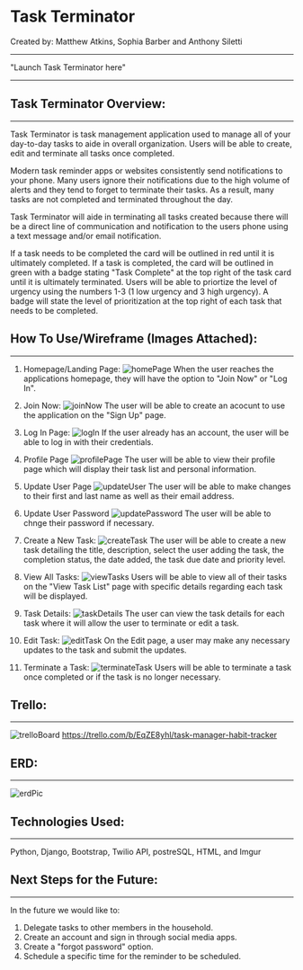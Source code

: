 # Task Terminator
Created by: Matthew Atkins, Sophia Barber and Anthony Siletti
- - -
"Launch Task Terminator here"

- - -
## Task Terminator Overview:
- - -
Task Terminator is task management application used to manage all of your day-to-day tasks to aide in overall organization. Users will be able to create, edit and terminate all tasks once completed. 

Modern task reminder apps or websites consistently send notifications to your phone. Many users ignore their notifications due to the high volume of alerts and they tend to forget to terminate their tasks. As a result, many tasks are not completed and terminated throughout the day. 

Task Terminator will aide in terminating all tasks created because there will be a direct line of communication and notification to the users phone using a text message and/or email notification. 

If a task needs to be completed the card will be outlined in red until it is ultimately completed. If a task is completed, the card will be outlined in green with a badge stating "Task Complete" at the top right of the task card until it is ultimately terminated. Users will be able to priortize the level of urgency using the numbers 1-3 (1 low urgency and 3 high urgency). A badge will state the level of prioritization at the top right of each task that needs to be completed. 




## How To Use/Wireframe (Images Attached):
- - -
1. Homepage/Landing Page:
   ![homePage](main_app/static/homePage.png)
   When the user reaches the applications homepage, they will have the option to "Join Now" or "Log In".
  

2. Join Now:
   ![joinNow](main_app/static/joinNow.png)
    The user will be able to create an acocunt to use the application on the "Sign Up" page. 
   

3. Log In Page:
    ![logIn](main_app/static/logIn.png)
    If the user already has an account, the user will be able to log in with their credentials. 
    
4. Profile Page
   ![profilePage](main_app/static/profilePage.png)
   The user will be able to view their profile page which will display their task list and personal information. 

5. Update User Page
   ![updateUser](main_app/static/updateUser.png)
   The user will be able to make changes to their first and last name as well as their email address. 

6. Update User Password
   ![updatePassword](main_app/static/updatePw.png)
   The user will be able to chnge their password if necessary.
   
7. Create a New Task:
   ![createTask](main_app/static/createTask.png)
   The user will be able to create a new task detailing the title, description, select the user adding the task, the completion status, the date added, the task due date and priority level. 

8.  View All Tasks:
    ![viewTasks](main_app/static/taskList.png)
    Users will be able to view all of their tasks on the "View Task List" page with specific details regarding each task will be displayed.  

9.  Task Details:
   ![taskDetails](main_app/static/taskDetails.png)
   The user can view the task details for each task where it will allow the user to terminate or edit a task. 
  

10. Edit Task:
   ![editTask](main_app/static/editTask.png)
   On the Edit page, a user may make any necessary updates to the task and submit the updates. 
  
11. Terminate a Task:
   ![terminateTask](main_app/static/terminateTask.png)
   Users will be able to terminate a task once completed or if the task is no longer necessary. 



## Trello:
- - -
![trelloBoard](main_app/static/trello.png)
https://trello.com/b/EqZE8yhl/task-manager-habit-tracker

## ERD:
- - -
![erdPic](main_app/static/ERD.png)

##  Technologies Used:
- - -
Python, Django, Bootstrap, Twilio API, postreSQL, HTML, and Imgur


##  Next Steps for the Future:
- - -
 In the future we would like to:
   1. Delegate tasks to other members in the household. 
   2. Create an account and sign in through social media apps. 
   3. Create a "forgot password" option. 
   4. Schedule a specific time for the reminder to be scheduled. 